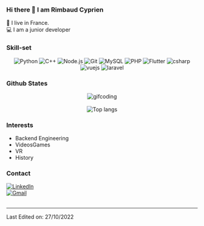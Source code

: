 ### Hi there 👋 I am Rimbaud Cyprien
:house_with_garden: I live in France.<br>
:computer: I am a junior developer

### Skill-set
<p align="center">
  <img src="https://img.shields.io/badge/Python-3776AB?style=for-the-badge&logo=python&logoColor=white" alt="Python">
  <img src="https://img.shields.io/badge/C%2B%2B-00599C?style=for-the-badge&logo=c%2B%2B&logoColor=white" alt="C++">
  <img src="https://img.shields.io/badge/Node.js-43853D?style=for-the-badge&logo=node.js&logoColor=white" alt="Node.js">
  <img src="https://img.shields.io/badge/git-%23F05033.svg?style=for-the-badge&logo=git&logoColor=white" alt="Git">
  <img src="https://img.shields.io/badge/MySQL-00000F?style=for-the-badge&logo=mysql&logoColor=white" alt="MySQL">
  <img src="https://img.shields.io/badge/PHP-321637?style=for-the-badge&logo=php&logoColor=white" alt="PHP">
  <img src="https://img.shields.io/badge/flutter-77B5FE?style=for-the-badge&logo=flutter&logoColor=white" alt="Flutter">
  <img src="https://img.shields.io/badge/csharp-BA55D3?style=for-the-badge&logo=csharp&logoColor=white" alt="csharp">
  <img src="https://img.shields.io/static/v1?style=for-the-badge&message=Vue.js&color=222222&logo=Vue.js&logoColor=4FC08D&label=" alt="vuejs">
  <img src="https://img.shields.io/static/v1?style=for-the-badge&message=Laravel&color=FF2D20&logo=Laravel&logoColor=FFFFFF&label=" alt="laravel">


 
</p>

### Github States
<p align="center" width="25%" height="25%"> 
  <img src="https://raw.githubusercontent.com/gist/patevs/b007a0e98fb216438d4cbf559fac4166/raw/88f20c9d749d756be63f22b09f3c4ac570bc5101/programming.gif" alt="gifcoding"> 
  <br>
  <br>
  <img src="https://github-readme-stats.vercel.app/api/top-langs/?username=Sidarzo&exclude_repo=Sidarzo.github.io&layout=compact&theme=apprentice" alt="Top langs">
</p>

### Interests
- Backend Engineering
- VideosGames
- VR
- History 

### Contact
<a href="https://www.linkedin.com/in/cyprien-rimbaud-5706b0205/" target="_blank">
  <img src="https://img.shields.io/badge/LinkedIn-0077B5?style=for-the-badge&logo=linkedin&logoColor=white" alt="LinkedIn">
</a><br>
<a href="mailto:cyprien.rimbaud@gmail.com" target="_blank">
  <img src="https://img.shields.io/badge/Gmail-D14836?style=for-the-badge&logo=gmail&logoColor=white" alt="Gmail">
</a><br>
<br>

------

Last Edited on: 27/10/2022
